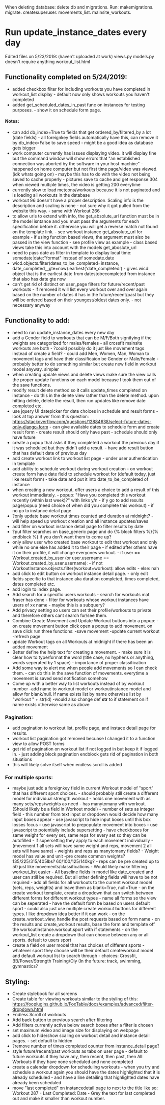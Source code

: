 When deleting database: delete db and migrations. Run: makemigrations. migrate. createsuperuser. movements_list. mainsite_workouts.

# Run update_instance_dates every day

Edited files on 5/23/2019:
(haven't uploaded at work)
views.py
models.py doesn't require anything
workout_list.html

## Functionality completed on 5/24/2019:
- added checkbox filter for including workouts you have completed in workout_list display
        - default now only shows workouts you haven't completed
- added get_scheduled_dates_in_past func on instances for testing purposes.
        - show it on schedule form page.
        
#### Notes:
- can add db_index=True to fields that get ordered_by/filtered_by a lot (date fields)
        - all foreignkey fields automatically have this, can remove it by db_index=False to save speed
        - might be a good idea as database gets bigger
- work computer currently has issues displaying video. it will display fine but the command window will show errors that
        "an established connection was aborted by the software in your host machine"
        - happened on home computer but not first time page/video was viewed. (idk whats going on)
        - maybe this has to do with the video not being saved to cache properly
                - pictures save to cache and get response 304 when viewed multiple times, the video is getting 200 everytime
- currently slow to load metcons/workouts because it is not paginated and is loading all workouts in the database
- workout 96 doesn't have a proper description. Scaling info is the description and scaling is none
        - not sure why it got pulled from the website this way.
        - same with Workout 266
- to allow urls to extend with info, the get_absolute_url function must be in the model isntance and you must pass the arguments
        for each specification before it. otherwise you will get a reverse match not found on the template link.
        - see workout instance get_absolute_url for example
        - if using function based views, the argument must also be passed in the view function
                - see profile view as example
                - class based views take this into account with the models get_aboslute_url
- need to pass date as filter in template to display local time: somedate|date:"format" instead of somedate.date
- wicd.objects.filter(dates_to_be_completed=instance, date_completed__gte=now).earliest('date_completed')
        - gives wicd object that is the earliest date from datestobecompleted from instance that also has date gte now
- can't get rid of distinct on user_page filters for future/recent/past workouts
        - if removed it will list every workout over and over again based on the number of dates it has in the future/recent/past
                but they will be ordered based on their youngest/oldest dates only. 
        - not necessary anyway
        
## Functionality to add:
- need to run update_instance_dates every new day
- add a Gender field to workouts that can be M/F/Both signifying if the weights are categorized for males/females
        - all crossfit mainsite workouts are both
        - ?could possibly do it just like movement tags instead of create a field?
                - could add Men, Women, Man, Woman to movement tags and have their classificaion be Gender or Male/Female
                        - probably better to do something similar but create new field in workout model anyway. simpler
- when creating update views and delete views make sure the view calls the proper update functions on each model because
        I took them out of the save functions.
- modify result delete method so it calls update_times completed on instance
        - do this in the delete view rather than the delete method.
                upon hitting delete, delete the result, then run updates like remove date completed etc.
- use jquery UI datepicker for date choices in schedule and result forms
        - look at top answer from this question: https://stackoverflow.com/questions/12884638/select-future-dates-only-django-form
        - can give available dates to schedule form and create result form
        - create result should only have past
        - schedule should only have future
- create a popup that asks if they completed a workout the previous day if it was scheduled but they didn't add a result.
        - have add result button that has default date of previous day
- add create workout link to workout list page
        - under user authentication in template
- add ability to schedule workout during workout creation
        - on workout create form have date field to schedule workout for (default today, just like result form)
        - take date and put it into date_to_be_completed of instance
- when creating a new workout, offer users a choice to add a result of this workout immediately.
        - popup: "Have you completed this workout recently (within last week)?" with links y/n
                - if y go to add results page/popup (need choice of when did you complete this workout)
                - if no go to instance detail page
- ?only update base workout times counted and duration at midnight?
        - will help speed up workout creation and all instance updates/saves
- add filter on workout instance detail page to filter results by date
- ?put filter searches on base_generic page and do {% block filters %}{% endblock %} if you don't want them to come up?
- only allow user who created base workout to edit that workout and only while no one else has added it to their page
        - if edited after others have it on their profile, it will change everyones workout.
        - if user == Workout.created_by_user (or user.username == Workout.created_by_user.username):
                - if not WorkoutInstance.objects.filter(workout=workout): allow edits
                - else: nah
- add click to edit button on workout instance detail page.
        - only edit fields specific to that instance aka duration completed, times completed, dates completed etc.
- add login to index page.
- Add search for a specific users workouts
        - search for workouts mat fraser has done
        - filter for workouts whose workout instances have users of xx name
                - maybe this is a subquery?
- Add privacy setting so users can set their profile/workouts to private and therefore others cant search for/see them.
- Combine Create Movement and Update Workout buttons into a popup:
        -on create movement button click open a popup to add movement. on save click run three functions:
                -save movement
                -update current workout
                -refresh page
- update Workout tags on all Workouts at midnight if there has been an added movement
- Better define the help text for creating a movement.
        - make sure it is clear how to type/format the word (title case, no hyphens or anything, words seperated by 1 space)
        - importance of proper classification
- Add some way to alert me when people add movements so I can check them.
        - can do this in the save function of movements. everytime a movement is saved send notification somehow
- Come up with a better way to list workouts instead of by workout number
        -add name to workout model or workoutinstance model and allow for blank/null. If name exists list by name otherwise list
                by "workout " + str(id)
        -would also change def __str__ to if statement on if name exists otherwise same as above
### Pagination:
- add pagination to workout list, profile page, and instace detail page for results.
- workout list pagination got removed becuase I changed it to a function view to allow POST forms
- get rid of pagination on workout list if not logged in but keep it if logged in.
        - just adding block pagination endblock gets rid of pagination in both situations
- this will likely solve itself when endless scroll is added
### For multiple sports:
- maybe just add a foreignkey field in current Workout model of "sport" that has different sport choices.
        -  should probably still create a different model for individual strength workout
                - holds one movement with as many sets/reps/weights as need
                - has manytomany with workout. (Should likely be a field in Workout model)
        - number of sets as integer field
                - this number from text input or dropdown would decide how many input boxes appear
                        - use javascript to hide input boxes until this box losses focus
                        - use javascript to prepopulate movement into boxes
                        - use javascript to potentially include supersetting
                        - have checkboxes for same weight for every set, same reps for every set so they can be autofilled
                                - if supersetting they apply to each movement individually
                                        - (movement 1 all sets will have same weight and reps, movement 2 all sets will have same)
        - weights and reps as manytomany fields?
                - Weight model has value and unit
                        -pre create common weights? 135/225/315/405lbs? 60/100/125/140kg?
                - reps can be pre created up to 50 just like movements/classifications
        - Would likely make filtering workout_list easier
        - All baseline fields in model like date_created and user can still be required.
                But all other defining fields will have to be not required
        - add all fields for all workouts to the current workout model (sets, reps, weights) and leave them as blank=True, null=True
        - on the create workout template, create a dropdown that can switch between different forms for different workout types
                - name all forms so the view can be seperated
                - have the default form be based on users default sport
                - could also just use multiple create workout buttons for different types. I like dropdown idea better if it can work
        - on the create_workout_view, handle the post requests based on form name
        - on the results and create_workout results, base the form and template off the workoutinstance.workout.sport with if statements
        - on the workout_list create a dropdown that can choose between any or all sports. default to users sport
- create a field on user model that has choices of different sports
        - whatever sport they choose will be their default createworkout model and default workout list to search through
        - choices: Crossfit, BB/Power/Strength Training/Oly (In the future: track, swimming, gymnastics?

## Styling:
- Create stylebook for all screens
- Create table for viewing workouts
        similar to the styling of this: https://fooplugins.github.io/FooTable/docs/examples/advanced/filter-dropdown.html
- Endless Scroll of workouts
- Add back button to previous search after filtering
- Add filters currently active below search boxes after a filter is chosen
- set maximum video and image size for displaying on webpage
- add click to hide/show scaling on workout detail and instance detail pages.
        - set default to hidden
- ?remove number of times completed counter from instance_detail page?
- style future/recent/past workouts as tabs on user page
        - default to future workouts if they have any, then recent, then past, then All Workouts if
                they have none scheduled and none completed
- create a calendar dropdown for scheduling workouts
        - when you try and schedule a workout again you should have the dates highlighted that it is already scheduled
        - and have a line detailing that highlighted dates have already been scheduled
- move "last completed" on instancedetail page to next to the title like so:
        Workout 287 - Last Completed: Date
        - Grey the text for last completed out and make it smaller than workout number.

